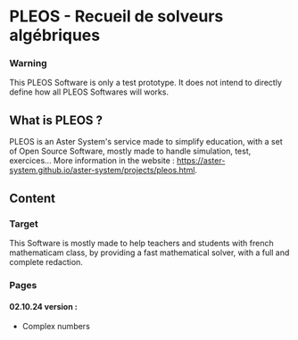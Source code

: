 # PLEOS - Recueil de solveurs algébriques
### Warning
This PLEOS Software is only a test prototype. It does not intend to directly define how all PLEOS Softwares will works.
## What is PLEOS ?
PLEOS is an Aster System's service made to simplify education, with a set of Open Source Software, mostly made to handle simulation, test, exercices... More information in the website : https://aster-system.github.io/aster-system/projects/pleos.html.
## Content
### Target
This Software is mostly made to help teachers and students with french mathematicam class, by providing a fast mathematical solver, with a full and complete redaction.
### Pages
#### 02.10.24 version :
- Complex numbers
